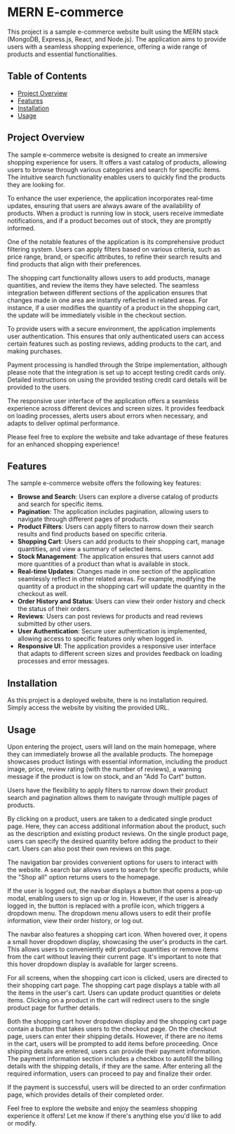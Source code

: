# MERN E-commerce

This project is a sample e-commerce website built using the MERN stack (MongoDB, Express.js, React, and Node.js). The application aims to provide users with a seamless shopping experience, offering a wide range of products and essential functionalities.

## Table of Contents

- [Project Overview](#project-overview)
- [Features](#features)
- [Installation](#installation)
- [Usage](#usage)

## Project Overview

The sample e-commerce website is designed to create an immersive shopping experience for users. It offers a vast catalog of products, allowing users to browse through various categories and search for specific items. The intuitive search functionality enables users to quickly find the products they are looking for.

To enhance the user experience, the application incorporates real-time updates, ensuring that users are always aware of the availability of products. When a product is running low in stock, users receive immediate notifications, and if a product becomes out of stock, they are promptly informed.

One of the notable features of the application is its comprehensive product filtering system. Users can apply filters based on various criteria, such as price range, brand, or specific attributes, to refine their search results and find products that align with their preferences.

The shopping cart functionality allows users to add products, manage quantities, and review the items they have selected. The seamless integration between different sections of the application ensures that changes made in one area are instantly reflected in related areas. For instance, if a user modifies the quantity of a product in the shopping cart, the update will be immediately visible in the checkout section.

To provide users with a secure environment, the application implements user authentication. This ensures that only authenticated users can access certain features such as posting reviews, adding products to the cart, and making purchases.

Payment processing is handled through the Stripe implementation, although please note that the integration is set up to accept testing credit cards only. Detailed instructions on using the provided testing credit card details will be provided to the users.

The responsive user interface of the application offers a seamless experience across different devices and screen sizes. It provides feedback on loading processes, alerts users about errors when necessary, and adapts to deliver optimal performance.

Please feel free to explore the website and take advantage of these features for an enhanced shopping experience!

## Features

The sample e-commerce website offers the following key features:

- **Browse and Search**: Users can explore a diverse catalog of products and search for specific items.
- **Pagination**: The application includes pagination, allowing users to navigate through different pages of products.
- **Product Filters**: Users can apply filters to narrow down their search results and find products based on specific criteria.
- **Shopping Cart**: Users can add products to their shopping cart, manage quantities, and view a summary of selected items.
- **Stock Management**: The application ensures that users cannot add more quantities of a product than what is available in stock.
- **Real-time Updates**: Changes made in one section of the application seamlessly reflect in other related areas. For example, modifying the quantity of a product in the shopping cart will update the quantity in the checkout as well.
- **Order History and Status**: Users can view their order history and check the status of their orders.
- **Reviews**: Users can post reviews for products and read reviews submitted by other users.
- **User Authentication**: Secure user authentication is implemented, allowing access to specific features only when logged in.
- **Responsive UI**: The application provides a responsive user interface that adapts to different screen sizes and provides feedback on loading processes and error messages.

## Installation

As this project is a deployed website, there is no installation required. Simply access the website by visiting the provided URL.

## Usage

Upon entering the project, users will land on the main homepage, where they can immediately browse all the available products. The homepage showcases product listings with essential information, including the product image, price, review rating (with the number of reviews), a warning message if the product is low on stock, and an "Add To Cart" button.

Users have the flexibility to apply filters to narrow down their product search and pagination allows them to navigate through multiple pages of products.

By clicking on a product, users are taken to a dedicated single product page. Here, they can access additional information about the product, such as the description and existing product reviews. On the single product page, users can specify the desired quantity before adding the product to their cart. Users can also post their own reviews on this page.

The navigation bar provides convenient options for users to interact with the website. A search bar allows users to search for specific products, while the "Shop all" option returns users to the homepage.

If the user is logged out, the navbar displays a button that opens a pop-up modal, enabling users to sign up or log in. However, if the user is already logged in, the button is replaced with a profile icon, which triggers a dropdown menu. The dropdown menu allows users to edit their profile information, view their order history, or log out.

The navbar also features a shopping cart icon. When hovered over, it opens a small hover dropdown display, showcasing the user's products in the cart. This allows users to conveniently edit product quantities or remove items from the cart without leaving their current page. It's important to note that this hover dropdown display is available for larger screens.

For all screens, when the shopping cart icon is clicked, users are directed to their shopping cart page. The shopping cart page displays a table with all the items in the user's cart. Users can update product quantities or delete items. Clicking on a product in the cart will redirect users to the single product page for further details.

Both the shopping cart hover dropdown display and the shopping cart page contain a button that takes users to the checkout page. On the checkout page, users can enter their shipping details. However, if there are no items in the cart, users will be prompted to add items before proceeding. Once shipping details are entered, users can provide their payment information. The payment information section includes a checkbox to autofill the billing details with the shipping details, if they are the same. After entering all the required information, users can proceed to pay and finalize their order.

If the payment is successful, users will be directed to an order confirmation page, which provides details of their completed order.

Feel free to explore the website and enjoy the seamless shopping experience it offers! Let me know if there's anything else you'd like to add or modify.
